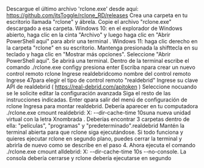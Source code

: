 Descargue el último archivo 'rclone.exe' desde aquí: https://github.com/itsToggle/rclone_RD/releases
Crea una carpeta en tu escritorio llamada "rclone" y ábrela.
Copie el archivo "rclone.exe" descargado a esa carpeta.
Windows 10: en el explorador de Windows abierto, haga clic en la cinta "Archivo" y luego haga clic en "Abrir PowerShell aquí" para abrir una terminal . Windows 11: haga clic derecho en la carpeta "rclone" en su escritorio. Mantenga presionada la shifttecla en su teclado y haga clic en "Mostrar más opciones". Seleccione "Abrir PowerShell aquí". Se abrirá una terminal.
Dentro de la terminal escribe el comando ./rclone.exe configy presiona enter
Escriba npara crear un nuevo control remoto rclone
Ingrese realdebridcomo nombre del control remoto
Ingrese 47para elegir el tipo de control remoto "realdebrid"
Ingrese su clave API de realdebrid ( https://real-debrid.com/apitoken )
Seleccione nocuando se le solicite editar la configuración avanzada
Siga el resto de las instrucciones indicadas.
Enter qpara salir del menú de configuración de rclone
Ingresa para montar realdebrid. Debería aparecer en tu computadora ./rclone.exe cmount realdebrid: X: --dir-cache-time 10suna nueva unidad virtual con la letra Xnombrada . Deberías encontrar 3 carpetas dentro de ella: "películas", "programas" y "predeterminado".realdebrid
Mantén la terminal abierta para que rclone siga ejecutándose. Si todo funciona y quieres ejecutar rclone en segundo plano, puedes cerrar la terminal y abrirla de nuevo como se describe en el paso 4. Ahora ejecuta el comando ./rclone.exe cmount alldebrid: X: --dir-cache-time 10s --no-console. La consola debería cerrarse y rclone debería ejecutarse en segundo 